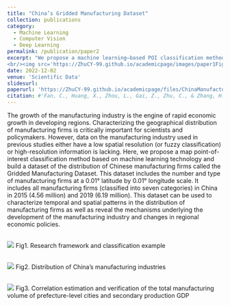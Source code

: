 ```yaml
---
title: "China’s Gridded Manufacturing Dataset"
collection: publications
category:
  - Machine Learning
  - Computer Vision
  - Deep Learning
permalink: /publication/paper2
excerpt: "We propose a machine learning–based POI classification method to build the Gridded Manufacturing Dataset, covering all Chinese manufacturing firms (seven categories) in 2015 (4.56M) and 2019 (6.19M) at a 0.01° grid scale. The dataset enables analysis of spatiotemporal patterns in manufacturing and the impacts of regional economic policies.
<br/><img src='https://ZhuCY-99.github.io/academicpage/images/paper1Fig1.jpg'>"
date: 2022-12-02
venue: 'Scientific Data'
slidesurl: 
paperurl: 'https://ZhuCY-99.github.io/academicpage/files/ChinaManufacturingGrid_SDATA.pdf'
citation: #'Fan, C., Huang, X., Zhou, L., Gai, Z., Zhu, C., & Zhang, H. (2022). China’s Gridded Manufacturing Dataset. Scientific Data, 9(1), 742.'
---
```



The growth of the manufacturing industry is the engine of rapid economic growth in developing regions. Characterizing the geographical distribution of manufacturing firms is critically important for scientists and policymakers. However, data on the manufacturing industry used in previous studies either have a low spatial resolution (or fuzzy classification) or high-resolution information is lacking. Here, we propose a map point-of-interest classification method based on machine learning technology and build a dataset of the distribution of Chinese manufacturing firms called the Gridded Manufacturing Dataset. This dataset includes the number and type of manufacturing firms at a 0.01° latitude by 0.01° longitude scale. It includes all manufacturing firms (classified into seven categories) in China in 2015 (4.56 million) and 2019 (6.19 million). This dataset can be used to characterize temporal and spatial patterns in the distribution of manufacturing firms as well as reveal the mechanisms underlying the development of the manufacturing industry and changes in regional economic policies.

<br/><img src='https://ZhuCY-99.github.io/academicpage///images/paper1Fig1.jpg'>
Fig1. Research framework and classification example

<br/><img src='https://ZhuCY-99.github.io/academicpage///images/paper1Fig2.jpg'>
Fig2. Distribution of China’s manufacturing industries

<br/><img src='https://ZhuCY-99.github.io/academicpage///images/paper1Fig3.jpg'>
Fig3. Correlation estimation and verification of the total manufacturing volume of prefecture-level cities and secondary production GDP
